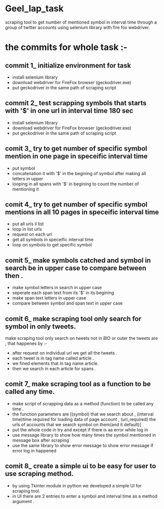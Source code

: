 # Geel_lap_task
scraping tool to get number of mentioned symbol in interval time through a group of twitter accounts using selenium library with fire fox webdriver. 

# the commits for whole task :-

## commit 1_ initialize environment for task 
- install selenium library 
- download webdriver for FireFox browser (geckodriver.exe) 
- put geckodriver in the same path of scraping script 

## commit 2_ test scrapping symbols that starts with '$' in one url in interval time 180 sec  
- install selenium library 
- download webdriver for FireFox browser (geckodriver.exe) 
- put geckodriver in the same path of scraping script 

## comit 3_ try to get number of specific symbol mention in one page in speceific interval time 
- put symbol 
- concatenation it with '$' in the begining of symbol after making all letters in upper 
- looping in all spans with '$' in begining to  count the number of mentioning it 

## comit 4_ try to get number of specific symbol mentions in all 10 pages in speceific interval time 
- put all urls il list 
- loop in list urls 
- request on each url 
- get all symbols in speceific interval time 
- loop on symbols to get specific symbol  

## comit 5_ make symbols catched and symbol in search be in upper case to compare between then .
- make symbol letters in search in upper case 
- seperate each span text from its '$' in its begining 
- make span text letters in upper case  
- compare between symbol and span text in upper case 

## comit 6_ make scraping tool only search for symbol in only tweets.
make scraping tool only search on tweets not in BIO or outer the tweets are , that happenes by :-
- after request on individual url we get all the tweets .
- each tweet is in tag name called article .  
- we fined elements that in tag name article.  
- then we search in each article for spans .

## comit 7_ make scraping tool as a function to be called any time.
- make script of scrapping data as a method (function) to be called any time .
- the function parameters are [(symbol) that we search about , (interval time)time required for loading data of page account , (url_required) the urls of accounts that we search symbol on them(and it default)]  
- put the whole code in try and except if there is aa error while log in   
- use message library to show how many times the symbol mentioned in message box after scraping
- use the same library to show error message to show error message if error log in happened 

## comit 8_ create a simple ui to be easy for user to use scraping method.
- by using Tkinter module in python we developed a simple UI for scraping tool.
- in UI there are 2 entries to enter a symbol and interval time as a method argument .   


